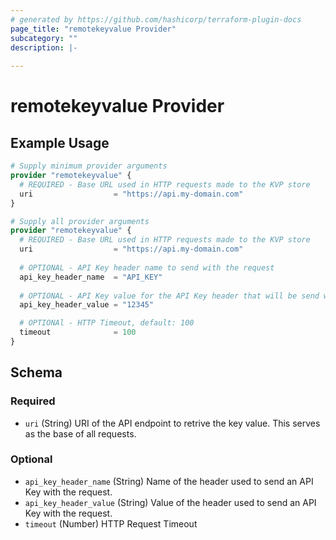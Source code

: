 ```yaml
---
# generated by https://github.com/hashicorp/terraform-plugin-docs
page_title: "remotekeyvalue Provider"
subcategory: ""
description: |-
  
---
```


# remotekeyvalue Provider

## Example Usage

```terraform
# Supply minimum provider arguments
provider "remotekeyvalue" {
  # REQUIRED - Base URL used in HTTP requests made to the KVP store
  uri                  = "https://api.my-domain.com"
}

# Supply all provider arguments
provider "remotekeyvalue" {
  # REQUIRED - Base URL used in HTTP requests made to the KVP store
  uri                  = "https://api.my-domain.com"
  
  # OPTIONAL - API Key header name to send with the request
  api_key_header_name  = "API_KEY"
  
  # OPTIONAL - API Key value for the API Key header that will be send with the HTTP request
  api_key_header_value = "12345"

  # OPTIONAl - HTTP Timeout, default: 100
  timeout              = 100
}
```


<!-- schema generated by tfplugindocs -->
## Schema

### Required

- `uri` (String) URI of the API endpoint to retrive the key value. This serves as the base of all requests.

### Optional

- `api_key_header_name` (String) Name of the header used to send an API Key with the request.
- `api_key_header_value` (String) Value of the header used to send an API Key with the request.
- `timeout` (Number) HTTP Request Timeout

